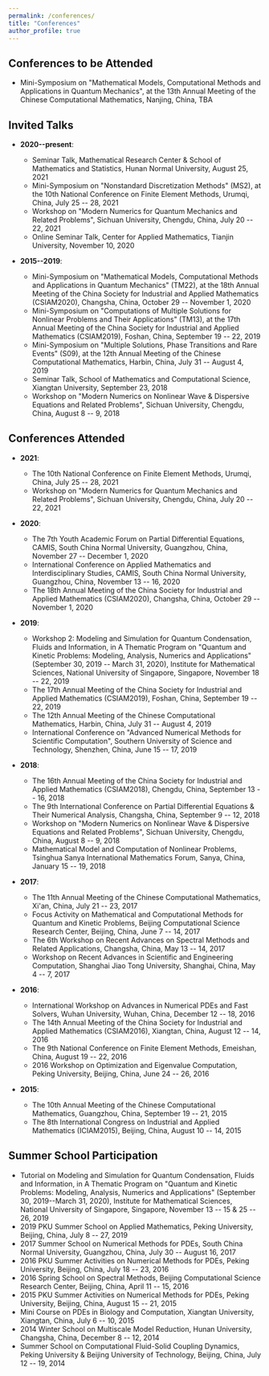 ```yaml
---
permalink: /conferences/
title: "Conferences"
author_profile: true
---
```



Conferences to be Attended
------
* Mini-Symposium on "Mathematical Models, Computational Methods and Applications in Quantum Mechanics", at the 13th Annual Meeting of the Chinese Computational Mathematics, Nanjing, China, TBA



Invited Talks
------
* **2020--present**:
  - Seminar Talk, Mathematical Research Center & School of Mathematics and Statistics, Hunan Normal University, August 25, 2021
  - Mini-Symposium on "Nonstandard Discretization Methods" (MS2), at the 10th National Conference on Finite Element Methods, Urumqi, China, July 25 -- 28, 2021
  - Workshop on "Modern Numerics for Quantum Mechanics and Related Problems", Sichuan University, Chengdu, China, July 20 -- 22, 2021
  - Online Seminar Talk, Center for Applied Mathematics, Tianjin University, November 10, 2020

* **2015--2019**:
  - Mini-Symposium on "Mathematical Models, Computational Methods and Applications in Quantum Mechanics" (TM22), at the 18th Annual Meeting of the China Society for Industrial and Applied Mathematics (CSIAM2020), Changsha, China, October 29 -- November 1, 2020
  - Mini-Symposium on "Computations of Multiple Solutions for Nonlinear Problems and Their Applications" (TM13), at the 17th Annual Meeting of the China Society for Industrial and Applied Mathematics (CSIAM2019), Foshan, China, September 19 -- 22, 2019
  - Mini-Symposium on "Multiple Solutions, Phase Transitions and Rare Events" (S09), at the 12th Annual Meeting of the Chinese Computational Mathematics, Harbin, China, July 31 -- August 4, 2019
  - Seminar Talk, School of Mathematics and Computational Science, Xiangtan University, September 23, 2018
  - Workshop on "Modern Numerics on Nonlinear Wave & Dispersive Equations and Related Problems", Sichuan University, Chengdu, China, August 8 -- 9, 2018



Conferences Attended
------
* **2021**:
  - The 10th National Conference on Finite Element Methods, Urumqi, China, July 25 -- 28, 2021
  - Workshop on "Modern Numerics for Quantum Mechanics and Related Problems", Sichuan University, Chengdu, China, July 20 -- 22, 2021

* **2020**:
  - The 7th Youth Academic Forum on Partial Differential Equations, CAMIS, South China Normal University, Guangzhou, China, November 27 -- December 1, 2020
  - International Conference on Applied Mathematics and Interdisciplinary Studies, CAMIS, South China Normal University, Guangzhou, China, November 13 -- 16, 2020
  - The 18th Annual Meeting of the China Society for Industrial and Applied Mathematics (CSIAM2020), Changsha, China, October 29 -- November 1, 2020

* **2019**:
  - Workshop 2: Modeling and Simulation for Quantum Condensation, Fluids and Information, in A Thematic Program on "Quantum and Kinetic Problems: Modeling, Analysis, Numerics and Applications" (September 30, 2019 -- March 31, 2020), Institute for Mathematical Sciences, National University of Singapore, Singapore, November 18 -- 22, 2019
  - The 17th Annual Meeting of the China Society for Industrial and Applied Mathematics (CSIAM2019), Foshan, China, September 19 -- 22, 2019
  - The 12th Annual Meeting of the Chinese Computational Mathematics, Harbin, China, July 31 -- August 4, 2019
  - International Conference on "Advanced Numerical Methods for Scientific Computation", Southern University of Science and Technology, Shenzhen, China, June 15 -- 17, 2019

* **2018**:
  - The 16th Annual Meeting of the China Society for Industrial and Applied Mathematics (CSIAM2018), Chengdu, China, September 13 -- 16, 2018
  - The 9th International Conference on Partial Differential Equations & Their Numerical Analysis, Changsha, China, September 9 -- 12, 2018
  - Workshop on "Modern Numerics on Nonlinear Wave & Dispersive Equations and Related Problems", Sichuan University, Chengdu, China, August 8 -- 9, 2018
  - Mathematical Model and Computation of Nonlinear Problems, Tsinghua Sanya International Mathematics Forum, Sanya, China, January 15 -- 19, 2018

* **2017**:
  - The 11th Annual Meeting of the Chinese Computational Mathematics, Xi'an, China, July 21 -- 23, 2017
  - Focus Activity on Mathematical and Computational Methods for Quantum and Kinetic Problems, Beijing Computational Science Research Center, Beijing, China, June 7 -- 14, 2017
  - The 6th Workshop on Recent Advances on Spectral Methods and Related Applications, Changsha, China, May 13 -- 14, 2017
  - Workshop on Recent Advances in Scientific and Engineering Computation, Shanghai Jiao Tong University, Shanghai, China, May 4 -- 7, 2017

* **2016**:
  - International Workshop on Advances in Numerical PDEs and Fast Solvers, Wuhan University, Wuhan, China, December 12 -- 18, 2016
  - The 14th Annual Meeting of the China Society for Industrial and Applied Mathematics (CSIAM2016), Xiangtan, China, August 12 -- 14, 2016
  - The 9th National Conference on Finite Element Methods, Emeishan, China, August 19 -- 22, 2016
  - 2016 Workshop on Optimization and Eigenvalue Computation, Peking University, Beijing, China, June 24 -- 26, 2016

* **2015**:
  - The 10th Annual Meeting of the Chinese Computational Mathematics, Guangzhou, China, September 19 -- 21, 2015
  - The 8th International Congress on Industrial and Applied Mathematics (ICIAM2015), Beijing, China, August 10 -- 14, 2015


Summer School Participation
------
* Tutorial on Modeling and Simulation for Quantum Condensation, Fluids and Information, in A Thematic Program on "Quantum and Kinetic Problems: Modeling, Analysis, Numerics and Applications" (September 30, 2019--March 31, 2020), Institute for Mathematical Sciences, National University of Singapore, Singapore, November 13 -- 15 & 25 -- 26, 2019
* 2019 PKU Summer School on Applied Mathematics, Peking University, Beijing, China, July 8 -- 27, 2019
* 2017 Summer School on Numerical Methods for PDEs, South China Normal University, Guangzhou, China, July 30 -- August 16, 2017
* 2016 PKU Summer Activities on Numerical Methods for PDEs, Peking University, Beijing, China, July 18 -- 23, 2016
* 2016 Spring School on Spectral Methods, Beijing Computational Science Research Center, Beijing, China, April 11 -- 15, 2016
* 2015 PKU Summer Activities on Numerical Methods for PDEs, Peking University, Beijing, China, August 15 -- 21, 2015
* Mini Course on PDEs in Biology and Computation, Xiangtan University, Xiangtan, China, July 6 -- 10, 2015
* 2014 Winter School on Multiscale Model Reduction, Hunan University, Changsha, China, December 8 -- 12, 2014
* Summer School on Computational Fluid-Solid Coupling Dynamics, Peking University & Beijing University of Technology, Beijing, China, July 12 -- 19, 2014




